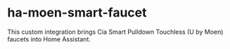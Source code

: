 # ha-moen-smart-faucet
This custom integration brings Cia Smart Pulldown Touchless (U by Moen) faucets into Home Assistant.
